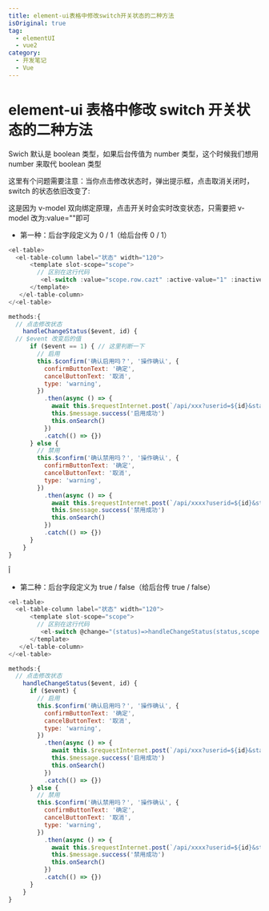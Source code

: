 ```yaml
---
title: element-ui表格中修改switch开关状态的二种方法
isOriginal: true
tag:
  - elementUI
  - vue2
category:
  - 开发笔记
  - Vue
---
```


# element-ui 表格中修改 switch 开关状态的二种方法

Swich 默认是 boolean 类型，如果后台传值为 number 类型，这个时候我们想用 number 来取代 boolean 类型

这里有个问题需要注意：当你点击修改状态时，弹出提示框，点击取消关闭时，switch 的状态依旧改变了:

<CodePen
  link="https://codepen.io/zhangfanhang/pen/NWYLEJK"
  :theme="$isDarkMode? 'dark': 'light'"
/>

这是因为 v-model 双向绑定原理，点击开关时会实时改变状态，只需要把 v-model 改为:value=""即可

- 第一种：后台字段定义为 0 / 1（给后台传 0 / 1）

```js
<el-table>
  <el-table-column label="状态" width="120">
      <template slot-scope="scope">
        // 区别在这行代码
         <el-switch :value="scope.row.cazt" :active-value="1" :inactive-value="0" @change="handleChangeStatus($event,scope.row.id)"></el-switch>
      </template>
   </el-table-column>
</<el-table>

methods:{
  // 点击修改状态
    handleChangeStatus($event, id) {
  // $event 改变后的值
      if ($event == 1) { // 这里判断一下
        // 启用
        this.$confirm('确认启用吗？', '操作确认', {
          confirmButtonText: '确定',
          cancelButtonText: '取消',
          type: 'warning',
        })
          .then(async () => {
            await this.$requestInternet.post(`/api/xxx?userid=${id}&status=${$event}`)
            this.$message.success('启用成功')
            this.onSearch()
          })
          .catch(() => {})
      } else {
        // 禁用
        this.$confirm('确认禁用吗？', '操作确认', {
          confirmButtonText: '确定',
          cancelButtonText: '取消',
          type: 'warning',
        })
          .then(async () => {
            await this.$requestInternet.post(`/api/xxxx?userid=${id}&status=${$event}`)               IW
            this.$message.success('禁用成功')
            this.onSearch()
          })
          .catch(() => {})
      }
    }
}
```

Î

- 第二种：后台字段定义为 true / false（给后台传 true / false）

```js
<el-table>
  <el-table-column label="状态" width="120">
      <template slot-scope="scope">
        // 区别在这行代码
         <el-switch @change="(status)=>handleChangeStatus(status,scope.row.id)" :value="scope.row.status"></el-switch>
      </template>
   </el-table-column>
</<el-table>

methods:{
  // 点击修改状态
    handleChangeStatus($event, id) {
      if ($event) {
        // 启用
        this.$confirm('确认启用吗？', '操作确认', {
          confirmButtonText: '确定',
          cancelButtonText: '取消',
          type: 'warning',
        })
          .then(async () => {
            await this.$requestInternet.post(`/api/xxx?userid=${id}&status=${$event}`)
            this.$message.success('启用成功')
            this.onSearch()
          })
          .catch(() => {})
      } else {
        // 禁用
        this.$confirm('确认禁用吗？', '操作确认', {
          confirmButtonText: '确定',
          cancelButtonText: '取消',
          type: 'warning',
        })
          .then(async () => {
            await this.$requestInternet.post(`/api/xxxx?userid=${id}&status=${$event}`)
            this.$message.success('禁用成功')
            this.onSearch()
          })
          .catch(() => {})
      }
    }
}
```
